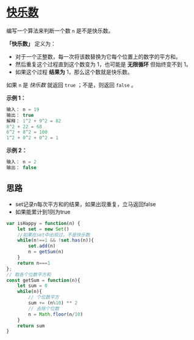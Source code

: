 # [快乐数](https://leetcode.cn/problems/happy-number/description/ "https://leetcode.cn/problems/happy-number/description/")

编写一个算法来判断一个数 `n` 是不是快乐数。

**「快乐数」** 定义为：

- 对于一个正整数，每一次将该数替换为它每个位置上的数字的平方和。
- 然后重复这个过程直到这个数变为 1，也可能是 **无限循环** 但始终变不到 1。
- 如果这个过程 **结果为** 1，那么这个数就是快乐数。

如果 `n` 是 *快乐数* 就返回 `true` ；不是，则返回 `false` 。

**示例 1：**

```js
输入： n = 19
输出： true
解释： 1^2 + 9^2 = 82
8^2 + 22 = 68
6^2 + 8^2 = 100
1^2 + 0^2 + 0^2 = 1
```

**示例 2：**

```js
输入： n = 2
输出： false
```

## 思路

- set记录n每次平方和的结果，如果出现重复，立马返回false
- 如果能累计到1则为true

```js
var isHappy = function(n) {
    let set = new Set()
    //如果在set中出现过，不是快乐数
    while(n!==1 && !set.has(n)){
        set.add(n)
        n = getSum(n)
    }
    return n===1
};
// 取各个位数平方和
const getSum = function(n){
    let sum = 0
    while(n){
        // 个位数平方
        sum += (n%10) ** 2
        // 去除个位数
        n = Math.floor(n/10)
    }
    return sum
}
```
